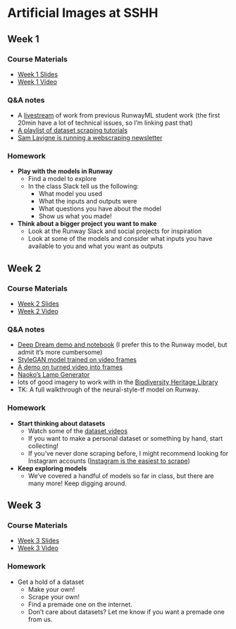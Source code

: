 # Artificial Images at SSHH

## Week 1

### Course Materials
- [Week 1 Slides](https://docs.google.com/presentation/d/14rJjVNixYLsG0x5Xi5VcDMpw_EVzqrepAwag5tQG_yI/edit?usp=sharing)
- [Week 1 Video](https://drive.google.com/file/d/1HqicwdKAOe2BhcG6wehFw15DBMmclara/view?usp=sharing)

### Q&A notes
- A [livestream](https://youtu.be/cHr9qGPHdiA?t=1214) of work from previous RunwayML student work (the first 20min have a lot of technical issues, so I’m linking past that)
- [A playlist of dataset scraping tutorials](https://www.youtube.com/playlist?list=PLWuCzxqIpJs9v81cWpRC7nm94eTMtohHq)
- [Sam Lavigne is running a webscraping newsletter](https://twitter.com/sam_lavigne/status/1261794434619973634)

### Homework
- **Play with the models in Runway**
  - Find a model to explore
  - In the class Slack tell us the following:
    - What model you used
    - What the inputs and outputs were
    - What questions you have about the model
    - Show us what you made!
- **Think about a bigger project you want to make**
  - Look at the Runway Slack and social projects for inspiration
  - Look at some of the models and consider what inputs you have available to you and what you want as outputs
  
## Week 2

### Course Materials
- [Week 2 Slides](https://drive.google.com/open?id=1E9VaCRp15Tc1L1PTugZWmLj1O7m0_Ox6xvt6AZ2HYuQ)
- [Week 2 Video](https://drive.google.com/open?id=1UV9MKNd5XCCF0j9p3o3Zf1IuNCfzMzyN)

### Q&A notes
- [Deep Dream demo and notebook](https://www.youtube.com/watch?v=MvOI_u0khTs&t=2s) (I prefer this to the Runway model, but admit it’s more cumbersome)
- [StyleGAN model trained on video frames](https://www.youtube.com/watch?v=6_i05fAAnlY)
- [A demo on turned video into frames](https://www.youtube.com/watch?v=ck11jOVYlIw)
- [Naoko’s Lamp Generator](https://youtu.be/cHr9qGPHdiA?t=1551)
- lots of good imagery to work with in the [Biodiversity Heritage Library](https://www.flickr.com/photos/biodivlibrary)
- TK: A full walkthrough of the neural-style-tf model on Runway.

### Homework
- **Start thinking about datasets**
  - Watch some of the [dataset videos](https://www.youtube.com/playlist?list=PLWuCzxqIpJs9v81cWpRC7nm94eTMtohHq)
  - If you want to make a personal dataset or something by hand, start collecting!
  - If you’ve never done scraping before, I might recommend looking for Instagram accounts ([Instagram is the easiest to scrape](https://www.youtube.com/watch?v=tBmQcdLLFyc&list=PLWuCzxqIpJs9v81cWpRC7nm94eTMtohHq&index=10))
- **Keep exploring models**
  - We’ve covered a handful of models so far in class, but there are many more! Keep digging around.
  
  
## Week 3

### Course Materials
- [Week 3 Slides](https://docs.google.com/presentation/d/1G6WNmIW3b1seNtElGR1wxAZ-TfZ1t08kMgm2msOSvU0/edit?usp=sharing)
- [Week 3 Video](https://drive.google.com/file/d/1FH45dk98vqrWeTdau6r5NkRCX1hJMXvp/view?usp=sharing)

### Homework
- Get a hold of a dataset
  - Make your own!
  - Scrape your own! 
  - Find a premade one on the internet. 
  - Don’t care about datasets? Let me know if you want a premade one from us.

